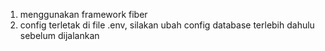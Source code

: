 1. menggunakan framework fiber
2. config terletak di file .env, silakan ubah config database terlebih dahulu sebelum dijalankan